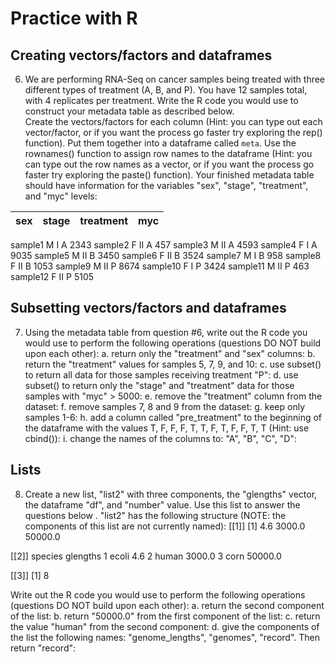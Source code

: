 # Practice with R
## Creating vectors/factors and dataframes
6. We are performing RNA-Seq on cancer samples being treated with three different types of treatment (A, B, and P). You have 12 samples total, with 4 replicates per treatment. Write the R code you would use to construct your metadata table as described below.  
Create the vectors/factors for each column (Hint: you can type out each vector/factor, or if you want the process go faster try exploring the rep() function).
Put them together into a dataframe called `meta`.
Use the rownames() function to assign row names to the dataframe (Hint: you can type out the row names as a vector, or if you want the process go faster try exploring the paste() function).
Your finished metadata table should have information for the variables "sex", "stage", "treatment", and "myc" levels: 

| sex	| stage	| treatment	| myc |
| :--: | :--:	| :------:	| :--: |
sample1	M	I	A	2343
sample2	F	II	A	457
sample3	M	II	A	4593
sample4	F	I	A	9035
sample5	M	II	B	3450
sample6	F	II	B	3524
sample7	M	I	B	958
sample8	F	II	B	1053
sample9	M	II	P	8674
sample10	F	I	P	3424
sample11	M	II	P	463
sample12	F	II	P	5105

 
## Subsetting vectors/factors and dataframes
 7. Using the metadata table from question #6, write out the R code you would use to perform the following operations (questions DO NOT build upon each other):
a. return only the "treatment" and "sex" columns:
b. return the "treatment" values for samples 5, 7, 9, and 10:
c. use subset() to return all data for those samples receiving treatment "P":
d. use subset() to return only the "stage" and "treatment" data for those samples with "myc" > 5000:
e. remove the "treatment" column from the dataset:
f.  remove samples 7, 8 and 9 from the dataset:
g. keep only samples 1-6:
h. add a column called "pre_treatment" to the beginning of the dataframe with the values T, F, F, F, T, T, F, T, F, F, T, T (Hint: use cbind()): 
i. change the names of the columns to: "A", "B", "C", "D":
 
## Lists
8. Create a new list, "list2" with three components, the "glengths" vector, the dataframe "df", and "number" value. Use this list to answer the questions below . "list2" has the following structure (NOTE: the components of this list are not currently named):
[[1]]
[1]   4.6  3000.0 50000.0 
 
[[2]]
     species glengths
1   ecoli       4.6
2   human   3000.0
3   corn       50000.0
 
[[3]]
[1] 8

Write out the R code you would use to perform the following operations (questions DO NOT build upon each other):
a. return the second component of the list:
b. return "50000.0" from the first component of the list:
c. return the value "human" from the second component: 
d. give the components of the list the following names: "genome_lengths", "genomes", "record". Then return "record":

